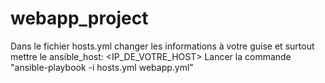 # webapp_project
Dans le fichier hosts.yml changer  les informations à votre guise et surtout mettre le ansible_host: <IP_DE_VOTRE_HOST>
Lancer la commande "ansible-playbook -i hosts.yml webapp.yml"